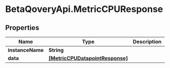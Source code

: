# BetaQoveryApi.MetricCPUResponse

## Properties

Name | Type | Description | Notes
------------ | ------------- | ------------- | -------------
**instanceName** | **String** |  | 
**data** | [**[MetricCPUDatapointResponse]**](MetricCPUDatapointResponse.md) |  | 


